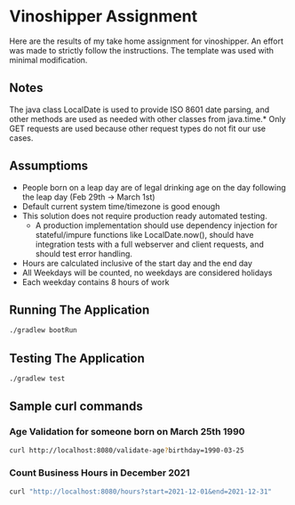 # Vinoshipper Assignment
Here are the results of my take home assignment for vinoshipper. An effort was made to strictly follow the instructions. The template was used with minimal modification. 

## Notes
The java class LocalDate is used to provide ISO 8601 date parsing, and other methods are used as needed with other classes from java.time.* Only GET requests are used because other request types do not fit our use cases.

## Assumptioms

* People born on a leap day are of legal drinking age on the day following the leap day (Feb 29th -> March 1st)
* Default current system time/timezone is good enough
* This solution does not require production ready automated testing.
  * A production implementation should use dependency injection for stateful/impure functions like LocalDate.now(), should have integration tests with a full webserver and client requests, and should test error handling.
* Hours are calculated inclusive of the start day and the end day
* All Weekdays will be counted, no weekdays are considered holidays
* Each weekday contains 8 hours of work


## Running The Application
```bash
./gradlew bootRun
```

## Testing The Application
```bash
./gradlew test
```

## Sample curl commands

### Age Validation for someone born on March 25th 1990

```bash
curl http://localhost:8080/validate-age?birthday=1990-03-25
```

### Count Business Hours in December 2021

```bash
curl "http://localhost:8080/hours?start=2021-12-01&end=2021-12-31"
```

